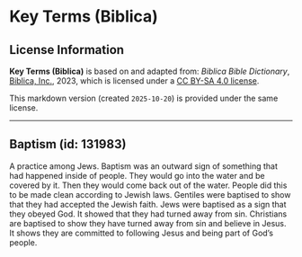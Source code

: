 # Key Terms (Biblica)

## License Information

**Key Terms (Biblica)** is based on and adapted from: _Biblica Bible Dictionary_, [Biblica, Inc.](https://www.biblica.com/), 2023, which is licensed under a [CC BY-SA 4.0 license](https://creativecommons.org/licenses/by-sa/4.0/legalcode.en).

This markdown version (created `2025-10-20`) is provided under the same license.



--------------------------------

## Baptism (id: 131983)

A practice among Jews. Baptism was an outward sign of something that had happened inside of people. They would go into the water and be covered by it. Then they would come back out of the water. People did this to be made clean according to Jewish laws. Gentiles were baptised to show that they had accepted the Jewish faith. Jews were baptised as a sign that they obeyed God. It showed that they had turned away from sin. Christians are baptised to show they have turned away from sin and believe in Jesus. It shows they are committed to following Jesus and being part of God’s people.



